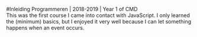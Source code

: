 #Inleiding Programmeren | 2018-2019 | Year 1 of CMD    
This was the first course I came into contact with JavaScript. I only learned the (minimum) basics, but I enjoyed it very well because I can let something happens when an event occurs.
